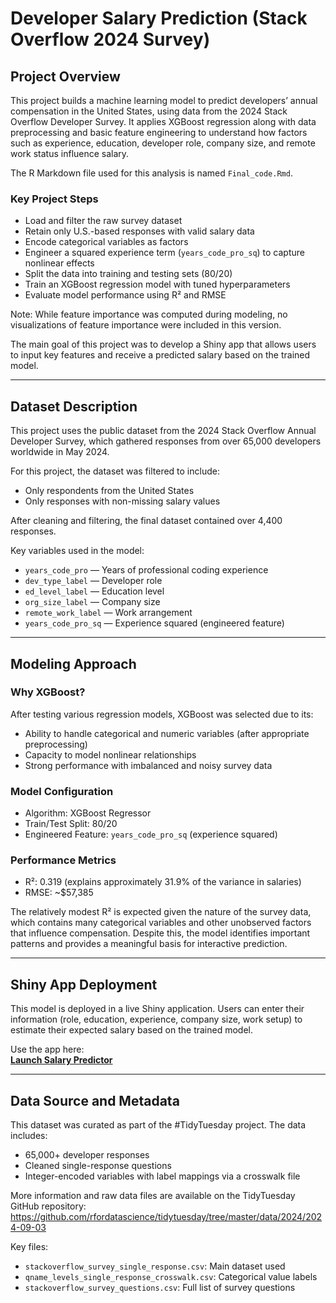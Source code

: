 # Developer Salary Prediction (Stack Overflow 2024 Survey)

## Project Overview

This project builds a machine learning model to predict developers’ annual compensation in the United States, using data from the 2024 Stack Overflow Developer Survey. It applies XGBoost regression along with data preprocessing and basic feature engineering to understand how factors such as experience, education, developer role, company size, and remote work status influence salary.

The R Markdown file used for this analysis is named `Final_code.Rmd`.

### Key Project Steps

- Load and filter the raw survey dataset
- Retain only U.S.-based responses with valid salary data
- Encode categorical variables as factors
- Engineer a squared experience term (`years_code_pro_sq`) to capture nonlinear effects
- Split the data into training and testing sets (80/20)
- Train an XGBoost regression model with tuned hyperparameters
- Evaluate model performance using R² and RMSE

Note: While feature importance was computed during modeling, no visualizations of feature importance were included in this version.

The main goal of this project was to develop a Shiny app that allows users to input key features and receive a predicted salary based on the trained model.

---

## Dataset Description

This project uses the public dataset from the 2024 Stack Overflow Annual Developer Survey, which gathered responses from over 65,000 developers worldwide in May 2024.

For this project, the dataset was filtered to include:
- Only respondents from the United States
- Only responses with non-missing salary values

After cleaning and filtering, the final dataset contained over 4,400 responses.

Key variables used in the model:
- `years_code_pro` — Years of professional coding experience
- `dev_type_label` — Developer role
- `ed_level_label` — Education level
- `org_size_label` — Company size
- `remote_work_label` — Work arrangement
- `years_code_pro_sq` — Experience squared (engineered feature)

---

## Modeling Approach

### Why XGBoost?

After testing various regression models, XGBoost was selected due to its:
- Ability to handle categorical and numeric variables (after appropriate preprocessing)
- Capacity to model nonlinear relationships
- Strong performance with imbalanced and noisy survey data

### Model Configuration

- Algorithm: XGBoost Regressor
- Train/Test Split: 80/20
- Engineered Feature: `years_code_pro_sq` (experience squared)

### Performance Metrics

- R²: 0.319 (explains approximately 31.9% of the variance in salaries)
- RMSE: ~$57,385

The relatively modest R² is expected given the nature of the survey data, which contains many categorical variables and other unobserved factors that influence compensation. Despite this, the model identifies important patterns and provides a meaningful basis for interactive prediction.

---

## Shiny App Deployment

This model is deployed in a live Shiny application. Users can enter their information (role, education, experience, company size, work setup) to estimate their expected salary based on the trained model.

Use the app here:  
**[Launch Salary Predictor](https://huggingface.co/spaces/joooobin/salary-predictor-shiny)**

---

## Data Source and Metadata

This dataset was curated as part of the #TidyTuesday project. The data includes:
- 65,000+ developer responses
- Cleaned single-response questions
- Integer-encoded variables with label mappings via a crosswalk file

More information and raw data files are available on the TidyTuesday GitHub repository:  
https://github.com/rfordatascience/tidytuesday/tree/master/data/2024/2024-09-03

Key files:
- `stackoverflow_survey_single_response.csv`: Main dataset used
- `qname_levels_single_response_crosswalk.csv`: Categorical value labels
- `stackoverflow_survey_questions.csv`: Full list of survey questions
